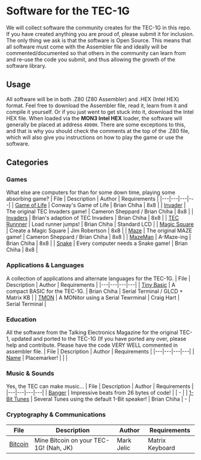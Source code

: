 # Software for the TEC-1G
We will collect software the community creates for the TEC-1G in this repo.
If you have created anything you are proud of, please submit it for inclusion.
The only thing we ask is that the software is Open Source. This means that all
software must come with the Assembler file and ideally will be commented/documented
so that others in the community can learn from and re-use the code you submit,
and thus allowing the growth of the software library.

## Usage
All software will be in both .Z80 (Z80 Assembler) and .HEX (Intel HEX) format.
Feel free to download the Assembler file, read it, learn from it and compile it yourself.
Or if you just went to get stuck into it, download the Intel HEX file. 
When loaded via the **MON3 Intel HEX** loader, the software will generally be placed
at address `4000H`.  There are some exceptions to this, and that is why you should check
the comments at the top of the .Z80 file, which will also give you instructions on
how to play the game or use the software.

## Categories

### Games
What else are computers for than for some down time, playing some absorbing game?
| File | Description | Author | Requirements |
|---|---|---|---|
| [Game of Life](Games/GOL.md) | Conway's Game of Life | Brian Chiha | 8x8 |
| [Invader](Games/Invader.md) | The original TEC Invaders game! | Cameron Sheppard / Brian Chiha | 8x8 |
| [Invaders](Games/Invaders.md) | Brian's adaption of TEC Invaders | Brian Chiha | 8x8 |
| [TEC Runnner](Games/LCDRun.md) | Load runner jumps!  | Brian Chiha | Standard LCD |
| [Magic Square](Games/MagicSq.md) | Create a Magic Square | Jim Robertson | 8x8 |
| [Maze](Games/Maze.md) | The original MAZE game! | Cameron Sheppard / Brian Chiha | 8x8 |
| [MazeMan](games/Mazemam.md) | A-Maze-ing | Brian Chiha | 8x8 |
| [Snake](Games/Snake.md) | Every computer needs a Snake game! | Brian Chiha | 8x8 |


### Applications & Languages
A collection of applications and alternate languages for the TEC-1G.
| File | Description | Author | Requirements |
|---|---|---|---|
| [Tiny Basic](Apps/TBASIC.md) | A compact BASIC for the TEC-1G. | Brian Chiha | Serial Terminal / GLCD + Matrix KB |
| [TMON](Apps/TMON.md) | A MONitor using a Serial Tewrminal | Craig Hart | Serial Terminal |


### Education
All the software from the Talking Electronics Magazine for the original TEC-1, updated and ported to the TEC-1G
(If you have ported any over, please help and contribute. Please have the code VERY WELL commented in assembler file.
| File | Description | Author | Requirements |
|---|---|---|---|
| [Name](file.md) | Placemarker! |  |  |


### Music & Sounds
Yes, the TEC can make music...
| File | Description | Author | Requirements |
|---|---|---|---|
| [Banger](Music/Banger.md) | Impressive beats from 26 bytes of code! |  | - |
| [1-Bit Tunes](Music/1Bit.md) | Several Tunes using the default 1-Bit speaker! | Brian Chiha | - |


### Cryptography & Communications
| File | Description | Author | Requirements |
|---|---|---|---|
| [Bitcoin](Cryptography/Bitcoin.md) | Mine Bitcoin on your TEC-1G! (Nah, JK) | Mark Jelic | Matrix Keyboard |

